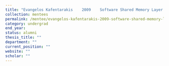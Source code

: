 ```yaml
---
title: "Evangelos Kafentarakis    2009    Software Shared Memory Layer for CPU-GPU Systems.    Computer Science, University of Crete"
collection: mentees
permalink: /mentee/evangelos-kafentarakis-2009-software-shared-memory-layer-for-cpu-gpu-systems-computer-science-university-of-crete-ug
category: undergrad
end_year: 
status: alumni
thesis_title: ""
department: ""
current_position: ""
website: ""
scholar: ""
---
```

